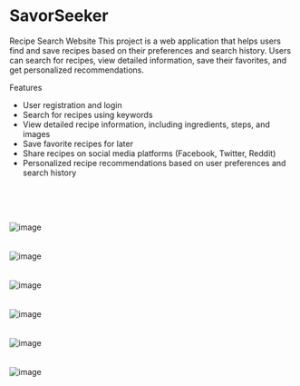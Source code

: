 # SavorSeeker
Recipe Search Website
This project is a web application that helps users find and save recipes based on their preferences and search history. Users can search for recipes, view detailed information, save their favorites, and get personalized recommendations.

Features
- User registration and login
- Search for recipes using keywords
- View detailed recipe information, including ingredients, steps, and images
- Save favorite recipes for later
- Share recipes on social media platforms (Facebook, Twitter, Reddit)
- Personalized recipe recommendations based on user preferences and search history





<br>
<br>
<br>

![image](https://github.com/jnxtech/SavorSeeker/assets/119785977/f31d9e28-a675-4d3d-bf15-e374a965e84a)
<br>
<br>
<br>
![image](https://github.com/jnxtech/SavorSeeker/assets/119785977/c55636d0-766f-49dc-817b-7daa274f6e27)
<br>
<br>
<br>
![image](https://github.com/jnxtech/SavorSeeker/assets/119785977/db46fa1a-f688-4a66-a2af-3fa0e1ec8bff)
<br>
<br>
<br>
![image](https://github.com/jnxtech/SavorSeeker/assets/119785977/d8f54dbe-3e49-43d5-823f-516e79c47253)
<br>
<br>
<br>
![image](https://github.com/jnxtech/SavorSeeker/assets/119785977/1de646be-b985-4ae3-8355-009d1c348d4a)
<br>
<br>
<br>
![image](https://github.com/jnxtech/SavorSeeker/assets/119785977/cba265f3-627c-4aad-b96e-e892df64a6f5)






